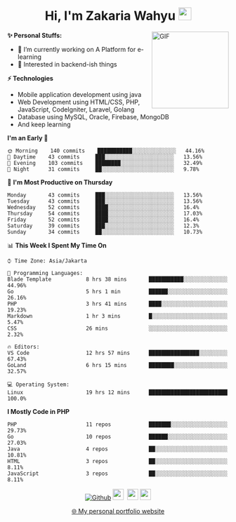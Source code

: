 <h1 align="center">Hi, I'm Zakaria Wahyu <img src="https://github.com/TheDudeThatCode/TheDudeThatCode/blob/master/Assets/Hi.gif" width="29px"></h1>

<img align="right" alt="GIF" height="175px" src="https://www.nayakapratama.co.id/wp-content/uploads/2019/07/Website-Maintenance.gif" />

**✨ Personal Stuffs:**
- 🔭 I’m currently working on A Platform for e-learning 
- 🌱 Interested in backend-ish things

**⚡ Technologies**
- Mobile application development using java
- Web Development using HTML/CSS, PHP, JavaScript, CodeIgniter, Laravel, Golang
- Database using MySQL, Oracle, Firebase, MongoDB
- And keep learning

<!--START_SECTION:waka-->
**I'm an Early 🐤** 

```text
🌞 Morning    140 commits    ███████████░░░░░░░░░░░░░░   44.16% 
🌆 Daytime    43 commits     ███░░░░░░░░░░░░░░░░░░░░░░   13.56% 
🌃 Evening    103 commits    ████████░░░░░░░░░░░░░░░░░   32.49% 
🌙 Night      31 commits     ██░░░░░░░░░░░░░░░░░░░░░░░   9.78%

```
📅 **I'm Most Productive on Thursday** 

```text
Monday       43 commits     ███░░░░░░░░░░░░░░░░░░░░░░   13.56% 
Tuesday      43 commits     ███░░░░░░░░░░░░░░░░░░░░░░   13.56% 
Wednesday    52 commits     ████░░░░░░░░░░░░░░░░░░░░░   16.4% 
Thursday     54 commits     ████░░░░░░░░░░░░░░░░░░░░░   17.03% 
Friday       52 commits     ████░░░░░░░░░░░░░░░░░░░░░   16.4% 
Saturday     39 commits     ███░░░░░░░░░░░░░░░░░░░░░░   12.3% 
Sunday       34 commits     ██░░░░░░░░░░░░░░░░░░░░░░░   10.73%

```


📊 **This Week I Spent My Time On** 

```text
⌚︎ Time Zone: Asia/Jakarta

💬 Programming Languages: 
Blade Template           8 hrs 38 mins       ███████████░░░░░░░░░░░░░░   44.96% 
Go                       5 hrs 1 min         ██████░░░░░░░░░░░░░░░░░░░   26.16% 
PHP                      3 hrs 41 mins       ████░░░░░░░░░░░░░░░░░░░░░   19.23% 
Markdown                 1 hr 3 mins         █░░░░░░░░░░░░░░░░░░░░░░░░   5.47% 
CSS                      26 mins             ░░░░░░░░░░░░░░░░░░░░░░░░░   2.32%

🔥 Editors: 
VS Code                  12 hrs 57 mins      ████████████████░░░░░░░░░   67.43% 
GoLand                   6 hrs 15 mins       ████████░░░░░░░░░░░░░░░░░   32.57%

💻 Operating System: 
Linux                    19 hrs 12 mins      █████████████████████████   100.0%

```

**I Mostly Code in PHP** 

```text
PHP                      11 repos            ███████░░░░░░░░░░░░░░░░░░   29.73% 
Go                       10 repos            ██████░░░░░░░░░░░░░░░░░░░   27.03% 
Java                     4 repos             ██░░░░░░░░░░░░░░░░░░░░░░░   10.81% 
HTML                     3 repos             ██░░░░░░░░░░░░░░░░░░░░░░░   8.11% 
JavaScript               3 repos             ██░░░░░░░░░░░░░░░░░░░░░░░   8.11%

```



<!--END_SECTION:waka-->

<p align="center">
<a href="https://github.com/zakariawahyu" target="_blank"><img alt="Github" src="https://img.shields.io/badge/GitHub-%2312100E.svg?&style=for-the-badge&logo=Github&logoColor=white" /></a>
<a href="https://www.twitter.com/_zakariawahyu"><img src="https://img.shields.io/badge/twitter-%231DA1F2.svg?&style=for-the-badge&logo=twitter&logoColor=white" height=25></a> 
<a href="https://www.linkedin.com/in/zakariawahyu"><img src="https://img.shields.io/badge/linkedin-%230077B5.svg?&style=for-the-badge&logo=linkedin&logoColor=white" height=25></a> 
<a href="https://www.instagram.com/_zakariawahyu"><img src="https://img.shields.io/badge/instagram-%23E4405F.svg?&style=for-the-badge&logo=instagram&logoColor=white" height=25></a></p>
<p align="center"><a href="https://www.zakariawahyu.com" target="_blank">🌐 My personal portfolio website</a></p>
